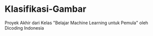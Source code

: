 # Klasifikasi-Gambar
Proyek Akhir dari Kelas "Belajar Machine Learning untuk Pemula" oleh Dicoding Indonesia
